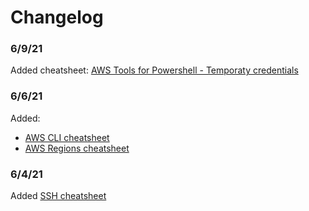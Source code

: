 # Changelog

### 6/9/21
Added cheatsheet: [AWS Tools for Powershell - Temporaty credentials](cheatsheets/aws/tools-for-pwsh/aws-sts-token.md)
### 6/6/21
Added:
- [AWS CLI cheatsheet](cheatsheets/aws/aws-cli.md)
- [AWS Regions cheatsheet](cheatsheets/aws/aws-regions.md)
### 6/4/21
Added [SSH cheatsheet](cheatsheets/ssh.md)